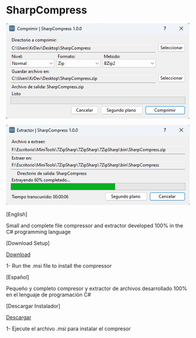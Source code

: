 # SharpCompress

![SharpCompress](https://github.com/KrDev0/SharpCompress/blob/master/sharp1.PNG)

![SharpCompress](https://github.com/KrDev0/SharpCompress/blob/master/sharp2.PNG)

[English]  

Small and complete file compressor and extractor developed 100% in the C# programming language

[Download Setup]

[Download ](https://github.com/KrDev0/SharpCompress/releases/download/Release/SharpCompress1.0.msi)

1- Run the .msi file to install the compressor

[Español]  

Pequeño y completo compresor y extractor de archivos desarrollado 100% en el lenguaje de programación C#

[Descargar Instalador]

[Descargar](https://github.com/KrDev0/SharpCompress/releases/download/Release/SharpCompress1.0.msi)

1- Ejecute el archivo .msi para instalar el compresor

